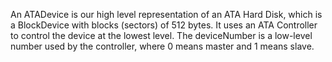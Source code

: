 An ATADevice is our high level representation of an ATA Hard Disk, which is a BlockDevice with blocks (sectors) of 512 bytes. It uses an ATA Controller to control the device at the lowest level. The deviceNumber is a low-level number used by the controller, where 0 means master and 1 means slave.